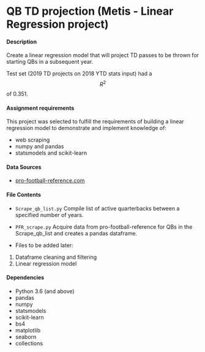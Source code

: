 # QB TD projection (Metis - Linear Regression project)

#### Description 
Create a linear regression model that will project TD passes to be thrown for starting QBs in a subsequent year. 

Test set (2019 TD projects on 2018 YTD stats input) had a $$R^2$$ of 0.351.

#### Assignment requirements
This project was selected to fulfill the requirements of building a linear regression model to demonstrate and implement knowledge of:
- web scraping
- numpy and pandas
- statsmodels and scikit-learn

#### Data Sources
- [pro-football-reference.com](https://www.pro-football-reference.com/)

#### File Contents
- `Scrape_qb_list.py` Compile list of active quarterbacks between a specified number of years.
- `PFR_scrape.py` Acquire data from pro-football-reference for QBs in the Scrape_qb_list and creates a pandas dataframe.

- Files to be added later:
1) Dataframe cleaning and filtering
2) Linear regression model

#### Dependencies
- Python 3.6 (and above)
- pandas
- numpy
- statsmodels
- scikit-learn
- bs4
- matplotlib
- seaborn
- collections





